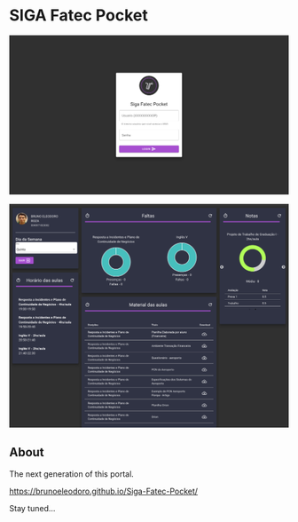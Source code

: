 # SIGA Fatec Pocket

![](https://raw.githubusercontent.com/BrunoEleodoro/Siga-Fatec-Pocket/master/screencapture-localhost-3000-2019-08-10-13_54_23.png)

![](https://raw.githubusercontent.com/BrunoEleodoro/Siga-Fatec-Pocket/master/screencapture-localhost-3000-2019-08-10-14_10_04.png)

## About

The next generation of this portal.

https://brunoeleodoro.github.io/Siga-Fatec-Pocket/

Stay tuned...
